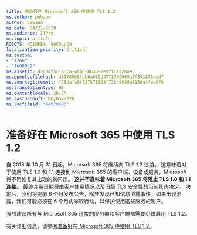 ```yaml
---
title: 准备好在 Microsoft 365 中使用 TLS 1.2
ms.author: pebaum
author: pebaum
ms.date: 04/21/2020
ms.audience: ITPro
ms.topic: article
ROBOTS: NOINDEX, NOFOLLOW
localization_priority: Critical
ms.custom:
- "1266"
- "1600052"
ms.assetid: d5c84f5c-a3ca-4abd-8633-7e9ff01328a9
ms.openlocfilehash: a81786b5fab6a039d4771739000a8f841871dad7
ms.sourcegitcommit: f28dafa0f727870038f72bc904da926daf4ec07b
ms.translationtype: HT
ms.contentlocale: zh-CN
ms.lasthandoff: 06/05/2020
ms.locfileid: "44579603"
---
```

# <a name="prepare-for-use-of-tls-12-in-microsoft-365"></a>准备好在 Microsoft 365 中使用 TLS 1.2

自 2018 年 10 月 31 日起，Microsoft 365 将继续向 TLS 1.2 过渡。 这意味着对于使用 TLS 1.0 和 1.1 连接到 Microsoft 365 的客户端、设备或服务，Microsoft 将不再修复其出现的新问题。 **这并不意味着 Microsoft 365 将阻止 TLS 1.0 和 1.1 连接。** 最终弃用日期将由客户使用情况以及旧版 TLS 安全性的当前状态决定。 决定后，我们将提前 6 个月发布公告，除非发现已知信息泄露事件。如果出现泄露，我们可能必须在 6 个月内采取行动，以保护使用这些服务的客户。
  
强烈建议所有与 Microsoft 365 连接的服务器和客户端都需要尽快启用 TLS 1.2。
  
有关详细信息，请参阅[准备好在 Microsoft 365 中使用 TLS 1.2](https://support.microsoft.com/help/4057306/preparing-for-tls-1-2-in-office-365)。
  
